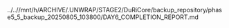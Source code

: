 ../..//mnt/h/ARCHIVE/.UNWRAP/STAGE2/DuRiCore/backup_repository/phase5_5_backup_20250805_103800/DAY6_COMPLETION_REPORT.md